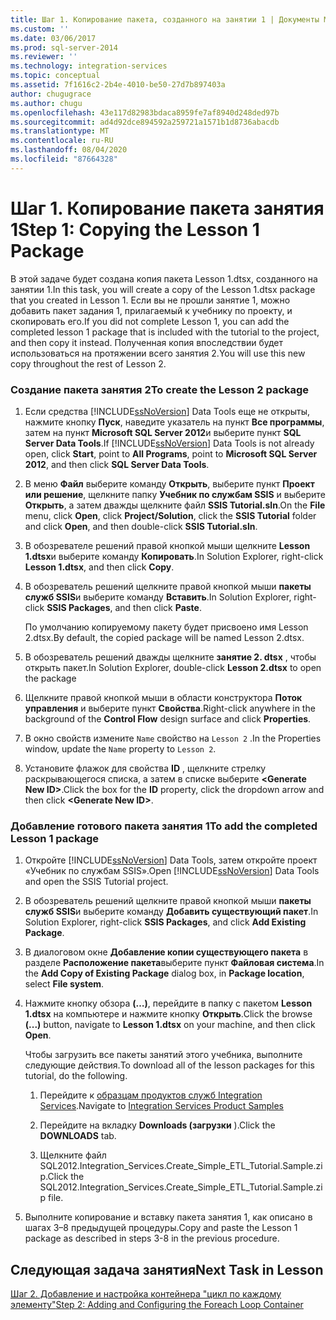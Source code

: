 ```yaml
---
title: Шаг 1. Копирование пакета, созданного на занятии 1 | Документы Майкрософт
ms.custom: ''
ms.date: 03/06/2017
ms.prod: sql-server-2014
ms.reviewer: ''
ms.technology: integration-services
ms.topic: conceptual
ms.assetid: 7f1616c2-2b4e-4010-be50-27d7b897403a
author: chugugrace
ms.author: chugu
ms.openlocfilehash: 43e117d82983bdaca8959fe7af8940d248ded97b
ms.sourcegitcommit: ad4d92dce894592a259721a1571b1d8736abacdb
ms.translationtype: MT
ms.contentlocale: ru-RU
ms.lasthandoff: 08/04/2020
ms.locfileid: "87664328"
---
```

# <a name="step-1-copying-the-lesson-1-package"></a><span data-ttu-id="0fb02-102">Шаг 1. Копирование пакета занятия 1</span><span class="sxs-lookup"><span data-stu-id="0fb02-102">Step 1: Copying the Lesson 1 Package</span></span>
  <span data-ttu-id="0fb02-103">В этой задаче будет создана копия пакета Lesson 1.dtsx, созданного на занятии 1.</span><span class="sxs-lookup"><span data-stu-id="0fb02-103">In this task, you will create a copy of the Lesson 1.dtsx package that you created in Lesson 1.</span></span> <span data-ttu-id="0fb02-104">Если вы не прошли занятие 1, можно добавить пакет задания 1, прилагаемый к учебнику по проекту, и скопировать его.</span><span class="sxs-lookup"><span data-stu-id="0fb02-104">If you did not complete Lesson 1, you can add the completed lesson 1 package that is included with the tutorial to the project, and then copy it instead.</span></span> <span data-ttu-id="0fb02-105">Полученная копия впоследствии будет использоваться на протяжении всего занятия 2.</span><span class="sxs-lookup"><span data-stu-id="0fb02-105">You will use this new copy throughout the rest of Lesson 2.</span></span>  
  
### <a name="to-create-the-lesson-2-package"></a><span data-ttu-id="0fb02-106">Создание пакета занятия 2</span><span class="sxs-lookup"><span data-stu-id="0fb02-106">To create the Lesson 2 package</span></span>  
  
1.  <span data-ttu-id="0fb02-107">Если средства [!INCLUDE[ssNoVersion](../includes/ssnoversion-md.md)] Data Tools еще не открыты, нажмите кнопку **Пуск**, наведите указатель на пункт **Все программы**, затем на пункт **Microsoft SQL Server 2012**и выберите пункт **SQL Server Data Tools**.</span><span class="sxs-lookup"><span data-stu-id="0fb02-107">If [!INCLUDE[ssNoVersion](../includes/ssnoversion-md.md)] Data Tools is not already open, click **Start**, point to **All Programs**, point to **Microsoft SQL Server 2012**, and then click **SQL Server Data Tools**.</span></span>  
  
2.  <span data-ttu-id="0fb02-108">В меню **Файл** выберите команду **Открыть**, выберите пункт **Проект или решение**, щелкните папку **Учебник по службам SSIS** и выберите **Открыть**, а затем дважды щелкните файл **SSIS Tutorial.sln**.</span><span class="sxs-lookup"><span data-stu-id="0fb02-108">On the **File** menu, click **Open**, click **Project/Solution**, click the **SSIS Tutorial** folder and click **Open**, and then double-click **SSIS Tutorial.sln**.</span></span>  
  
3.  <span data-ttu-id="0fb02-109">В обозревателе решений правой кнопкой мыши щелкните **Lesson 1.dtsx**и выберите команду **Копировать**.</span><span class="sxs-lookup"><span data-stu-id="0fb02-109">In Solution Explorer, right-click **Lesson 1.dtsx**, and then click **Copy**.</span></span>  
  
4.  <span data-ttu-id="0fb02-110">В обозреватель решений щелкните правой кнопкой мыши **пакеты служб SSIS**и выберите команду **Вставить**.</span><span class="sxs-lookup"><span data-stu-id="0fb02-110">In Solution Explorer, right-click **SSIS Packages**, and then click **Paste**.</span></span>  
  
     <span data-ttu-id="0fb02-111">По умолчанию копируемому пакету будет присвоено имя Lesson 2.dtsx.</span><span class="sxs-lookup"><span data-stu-id="0fb02-111">By default, the copied package will be named Lesson 2.dtsx.</span></span>  
  
5.  <span data-ttu-id="0fb02-112">В обозреватель решений дважды щелкните **занятие 2. dtsx** , чтобы открыть пакет.</span><span class="sxs-lookup"><span data-stu-id="0fb02-112">In Solution Explorer, double-click **Lesson 2.dtsx** to open the package</span></span>  
  
6.  <span data-ttu-id="0fb02-113">Щелкните правой кнопкой мыши в области конструктора **Поток управления** и выберите пункт **Свойства**.</span><span class="sxs-lookup"><span data-stu-id="0fb02-113">Right-click anywhere in the background of the **Control Flow** design surface and click **Properties**.</span></span>  
  
7.  <span data-ttu-id="0fb02-114">В окно свойств измените `Name` свойство на `Lesson 2` .</span><span class="sxs-lookup"><span data-stu-id="0fb02-114">In the Properties window, update the `Name` property to `Lesson 2`.</span></span>  
  
8.  <span data-ttu-id="0fb02-115">Установите флажок для свойства **ID** , щелкните стрелку раскрывающегося списка, а затем в списке выберите **\<Generate New ID>**.</span><span class="sxs-lookup"><span data-stu-id="0fb02-115">Click the box for the **ID** property, click the dropdown arrow and then click **\<Generate New ID>**.</span></span>  
  
### <a name="to-add-the-completed-lesson-1-package"></a><span data-ttu-id="0fb02-116">Добавление готового пакета занятия 1</span><span class="sxs-lookup"><span data-stu-id="0fb02-116">To add the completed Lesson 1 package</span></span>  
  
1.  <span data-ttu-id="0fb02-117">Откройте [!INCLUDE[ssNoVersion](../includes/ssnoversion-md.md)] Data Tools, затем откройте проект «Учебник по службам SSIS».</span><span class="sxs-lookup"><span data-stu-id="0fb02-117">Open [!INCLUDE[ssNoVersion](../includes/ssnoversion-md.md)] Data Tools and open the SSIS Tutorial project.</span></span>  
  
2.  <span data-ttu-id="0fb02-118">В обозреватель решений щелкните правой кнопкой мыши **пакеты служб SSIS**и выберите команду **Добавить существующий пакет**.</span><span class="sxs-lookup"><span data-stu-id="0fb02-118">In Solution Explorer, right-click **SSIS Packages**, and click **Add Existing Package**.</span></span>  
  
3.  <span data-ttu-id="0fb02-119">В диалоговом окне **Добавление копии существующего пакета** в разделе **Расположение пакета**выберите пункт **Файловая система**.</span><span class="sxs-lookup"><span data-stu-id="0fb02-119">In the **Add Copy of Existing Package** dialog box, in **Package location**, select **File system**.</span></span>  
  
4.  <span data-ttu-id="0fb02-120">Нажмите кнопку обзора **(…)**, перейдите в папку с пакетом **Lesson 1.dtsx** на компьютере и нажмите кнопку **Открыть**.</span><span class="sxs-lookup"><span data-stu-id="0fb02-120">Click the browse **(...)** button, navigate to **Lesson 1.dtsx** on your machine, and then click **Open**.</span></span>  
  
     <span data-ttu-id="0fb02-121">Чтобы загрузить все пакеты занятий этого учебника, выполните следующие действия.</span><span class="sxs-lookup"><span data-stu-id="0fb02-121">To download all of the lesson packages for this tutorial, do the following.</span></span>  
  
    1.  <span data-ttu-id="0fb02-122">Перейдите к [образцам продуктов служб Integration Services](https://go.microsoft.com/fwlink/?LinkId=275027).</span><span class="sxs-lookup"><span data-stu-id="0fb02-122">Navigate to [Integration Services Product Samples](https://go.microsoft.com/fwlink/?LinkId=275027)</span></span>  
  
    2.  <span data-ttu-id="0fb02-123">Перейдите на вкладку **Downloads (загрузки** ).</span><span class="sxs-lookup"><span data-stu-id="0fb02-123">Click the **DOWNLOADS** tab.</span></span>  
  
    3.  <span data-ttu-id="0fb02-124">Щелкните файл SQL2012.Integration_Services.Create_Simple_ETL_Tutorial.Sample.zip.</span><span class="sxs-lookup"><span data-stu-id="0fb02-124">Click the SQL2012.Integration_Services.Create_Simple_ETL_Tutorial.Sample.zip file.</span></span>  
  
5.  <span data-ttu-id="0fb02-125">Выполните копирование и вставку пакета занятия 1, как описано в шагах 3–8 предыдущей процедуры.</span><span class="sxs-lookup"><span data-stu-id="0fb02-125">Copy and paste the Lesson 1 package as described in steps 3-8 in the previous procedure.</span></span>  
  
## <a name="next-task-in-lesson"></a><span data-ttu-id="0fb02-126">Следующая задача занятия</span><span class="sxs-lookup"><span data-stu-id="0fb02-126">Next Task in Lesson</span></span>  
 [<span data-ttu-id="0fb02-127">Шаг 2. Добавление и настройка контейнера "цикл по каждому элементу"</span><span class="sxs-lookup"><span data-stu-id="0fb02-127">Step 2: Adding and Configuring the Foreach Loop Container</span></span>](lesson-2-2-adding-and-configuring-the-foreach-loop-container.md)  
  
  

